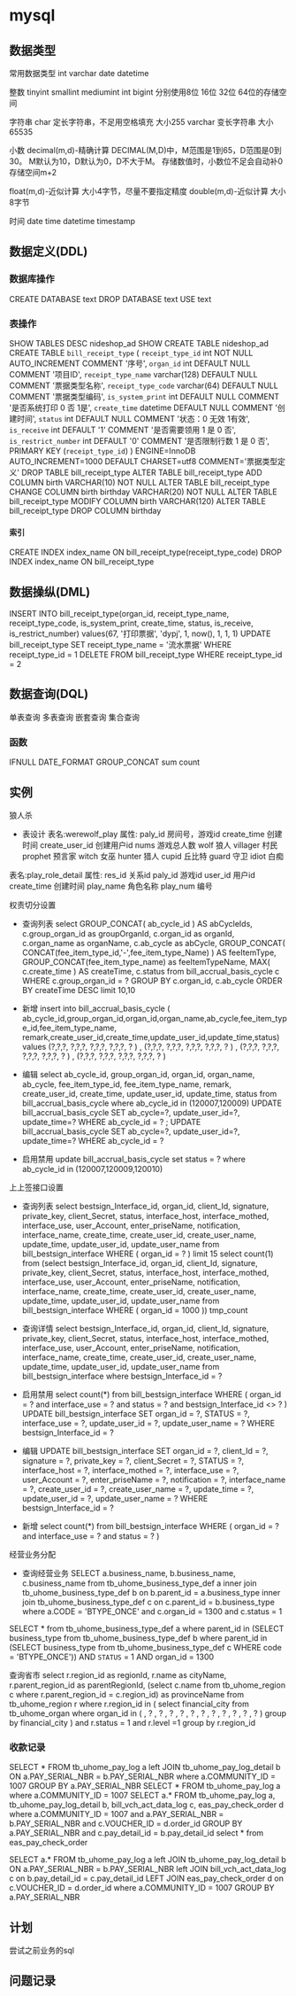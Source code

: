 # mysql

## 数据类型
常用数据类型
int
varchar
date
datetime

整数
tinyint smallint mediumint int bigint
分别使用8位 16位 32位 64位的存储空间

字符串
char 定长字符串，不足用空格填充 大小255 
varchar 变长字符串 大小65535

小数
decimal(m,d)-精确计算
DECIMAL(M,D)中，M范围是1到65，D范围是0到30。
M默认为10，D默认为0，D不大于M。
存储数值时，小数位不足会自动补0
存储空间m+2

float(m,d)-近似计算
大小4字节，尽量不要指定精度
double(m,d)-近似计算
大小8字节

时间
date time datetime timestamp

## 数据定义(DDL)
### 数据库操作
CREATE DATABASE text
DROP DATABASE text
USE text

### 表操作
SHOW TABLES
DESC nideshop_ad
SHOW CREATE TABLE nideshop_ad
CREATE TABLE `bill_receipt_type` (
  `receipt_type_id` int NOT NULL AUTO_INCREMENT COMMENT '序号',
  `organ_id` int DEFAULT NULL COMMENT '项目ID',
  `receipt_type_name` varchar(128) DEFAULT NULL COMMENT '票据类型名称',
  `receipt_type_code` varchar(64) DEFAULT NULL COMMENT '票据类型编码',
  `is_system_print` int DEFAULT NULL COMMENT '是否系统打印 0 否 1是',
  `create_time` datetime DEFAULT NULL COMMENT '创建时间',
  `status` int DEFAULT NULL COMMENT '状态：0 无效  1有效',
  `is_receive` int DEFAULT '1' COMMENT '是否需要领用 1 是  0  否',
  `is_restrict_number` int DEFAULT '0' COMMENT '是否限制行数 1 是  0  否',
  PRIMARY KEY (`receipt_type_id`)
) ENGINE=InnoDB AUTO_INCREMENT=1000 DEFAULT CHARSET=utf8 COMMENT='票据类型定义'
DROP TABLE bill_receipt_type
ALTER TABLE bill_receipt_type ADD COLUMN birth VARCHAR(10) NOT NULL
ALTER TABLE bill_receipt_type CHANGE COLUMN birth birthday VARCHAR(20) NOT NULL
ALTER TABLE bill_receipt_type MODIFY COLUMN birth VARCHAR(120)
ALTER TABLE bill_receipt_type DROP COLUMN birthday
#### 索引
CREATE INDEX index_name ON bill_receipt_type(receipt_type_code)
DROP INDEX index_name ON bill_receipt_type

## 数据操纵(DML)
INSERT INTO bill_receipt_type(organ_id, receipt_type_name, receipt_type_code, is_system_print, create_time, status, is_receive, is_restrict_number)
values(67, '打印票据', 'dypj', 1, now(), 1, 1, 1)
UPDATE bill_receipt_type SET receipt_type_name = '流水票据' WHERE receipt_type_id  = 1
DELETE FROM bill_receipt_type WHERE receipt_type_id = 2

## 数据查询(DQL)
单表查询
多表查询
嵌套查询
集合查询

### 函数
IFNULL  DATE_FORMAT  GROUP_CONCAT  sum  count

## 实例
狼人杀
- 表设计
表名:werewolf_play
属性:
  paly_id 房间号，游戏id
  create_time 创建时间
  create_user_id 创建用户id
  nums 游戏总人数
  wolf 狼人
  villager 村民
  prophet 预言家
  witch 女巫
  hunter 猎人
  cupid 丘比特
  guard 守卫
  idiot 白痴

表名:play_role_detail
属性:
  res_id 关系id
  paly_id 游戏id
  user_id 用户id
  create_time 创建时间
  play_name 角色名称
  play_num 编号




权责切分设置
- 查询列表
select GROUP_CONCAT( ab_cycle_id ) AS abCycleIds, c.group_organ_id as groupOrganId, c.organ_id as organId, c.organ_name as organName, c.ab_cycle as abCycle, GROUP_CONCAT( CONCAT(fee_item_type_id,'-',fee_item_type_Name) ) AS feeItemType, GROUP_CONCAT(fee_item_type_name) as feeItemTypeName, MAX( c.create_time ) AS createTime, c.status from bill_accrual_basis_cycle c WHERE c.group_organ_id = ? GROUP BY c.organ_id, c.ab_cycle ORDER BY createTime DESC limit 10,10

- 新增
insert into bill_accrual_basis_cycle ( ab_cycle_id,group_organ_id,organ_id,organ_name,ab_cycle,fee_item_type_id,fee_item_type_name, remark,create_user_id,create_time,update_user_id,update_time,status) values (?,?,?, ?,?,?, ?,?,?, ?,?,?, ? ) , (?,?,?, ?,?,?, ?,?,?, ?,?,?, ? ) , (?,?,?, ?,?,?, ?,?,?, ?,?,?, ? ) , (?,?,?, ?,?,?, ?,?,?, ?,?,?, ? )

- 编辑
select ab_cycle_id, group_organ_id, organ_id, organ_name, ab_cycle, fee_item_type_id, fee_item_type_name, remark, create_user_id, create_time, update_user_id, update_time, status from bill_accrual_basis_cycle where ab_cycle_id in (120007,120009)
UPDATE bill_accrual_basis_cycle SET ab_cycle=?, update_user_id=?, update_time=? WHERE ab_cycle_id = ? ; UPDATE bill_accrual_basis_cycle SET ab_cycle=?, update_user_id=?, update_time=? WHERE ab_cycle_id = ?

- 启用禁用
update bill_accrual_basis_cycle set status = ? where ab_cycle_id in (120007,120009,120010)

上上签接口设置
<!-- SELECT SQL_CALC_FOUND_ROWS * from bill_bestsign_interface where organ_id = 1000 ORDER BY create_time limit 10 OFFSET 0;
SELECT FOUND_ROWS();
UPDATE bill_bestsign_interface SET `status` = 1 where bestsign_Interface_id = 18; -->

- 查询列表
select bestsign_Interface_id, organ_id, client_Id, signature, private_key, client_Secret, status, interface_host, interface_mothed, interface_use, user_Account, enter_priseName, notification, interface_name, create_time, create_user_id, create_user_name, update_time, update_user_id, update_user_name from bill_bestsign_interface WHERE ( organ_id = ? ) limit 15
select count(1) from (select
  bestsign_Interface_id, organ_id, client_Id, signature, private_key, client_Secret, 
  status, interface_host, interface_mothed, interface_use, user_Account, enter_priseName, 
  notification, interface_name, create_time, create_user_id, create_user_name, update_time, 
  update_user_id, update_user_name
  from bill_bestsign_interface
  WHERE (  organ_id = 1000 )) tmp_count
- 查询详情
 select bestsign_Interface_id, organ_id, client_Id, signature, private_key, client_Secret, status, interface_host, interface_mothed, interface_use, user_Account, enter_priseName, notification, interface_name, create_time, create_user_id, create_user_name, update_time, update_user_id, update_user_name from bill_bestsign_interface where bestsign_Interface_id = ?

- 启用禁用
select count(*) from bill_bestsign_interface WHERE ( organ_id = ? and interface_use = ? and status = ? and bestsign_Interface_id <> ? )
UPDATE bill_bestsign_interface 
SET organ_id = ?,
STATUS = ?,
interface_use = ?,
update_user_id = ?,
update_user_name = ? 
WHERE
bestsign_Interface_id = ?

- 编辑
UPDATE bill_bestsign_interface 
SET organ_id = ?,
client_Id = ?,
signature = ?,
private_key = ?,
client_Secret = ?,
STATUS = ?,
interface_host = ?,
interface_mothed = ?,
interface_use = ?,
user_Account = ?,
enter_priseName = ?,
notification = ?,
interface_name = ?,
create_user_id = ?,
create_user_name = ?,
update_time = ?,
update_user_id = ?,
update_user_name = ? 
WHERE
bestsign_Interface_id = ?

- 新增
select count(*) from bill_bestsign_interface WHERE ( organ_id = ? and interface_use = ? and status = ? )

经营业务分配
- 查询经营业务
SELECT a.business_name, b.business_name, c.business_name from tb_uhome_business_type_def a inner join tb_uhome_business_type_def b on b.parent_id = a.business_type inner join tb_uhome_business_type_def c on c.parent_id = b.business_type where a.CODE = 'BTYPE_ONCE' and c.organ_id = 1300 and c.status = 1

SELECT * from tb_uhome_business_type_def a where parent_id in (SELECT business_type from tb_uhome_business_type_def b where parent_id in (SELECT business_type from tb_uhome_business_type_def c WHERE code = 'BTYPE_ONCE')) AND `STATUS` = 1 AND organ_id = 1300

查询省市
select r.region_id as regionId, r.name as cityName, r.parent_region_id as parentRegionId, (select c.name from tb_uhome_region c where r.parent_region_id = c.region_id) as provinceName from tb_uhome_region r where r.region_id in ( select financial_city from tb_uhome_organ where organ_id in ( , ? , ? , ? , ? , ? , ? , ? , ? , ? , ? , ? ) group by financial_city ) and r.status = 1 and r.level =1 group by r.region_id

### 收款记录
SELECT * FROM tb_uhome_pay_log a left JOIN tb_uhome_pay_log_detail b ON a.PAY_SERIAL_NBR = b.PAY_SERIAL_NBR
where a.COMMUNITY_ID = 1007 GROUP BY a.PAY_SERIAL_NBR
SELECT * FROM tb_uhome_pay_log a where a.COMMUNITY_ID = 1007
SELECT a.* FROM tb_uhome_pay_log a, tb_uhome_pay_log_detail b, bill_vch_act_data_log c, eas_pay_check_order d
where a.COMMUNITY_ID = 1007 and a.PAY_SERIAL_NBR = b.PAY_SERIAL_NBR and c.VOUCHER_ID = d.order_id GROUP BY a.PAY_SERIAL_NBR and c.pay_detail_id = b.pay_detail_id
select * from eas_pay_check_order

SELECT a.* FROM tb_uhome_pay_log a left JOIN tb_uhome_pay_log_detail b ON a.PAY_SERIAL_NBR = b.PAY_SERIAL_NBR left JOIN bill_vch_act_data_log c on b.pay_detail_id = c.pay_detail_id LEFT JOIN eas_pay_check_order d on c.VOUCHER_ID = d.order_id where a.COMMUNITY_ID = 1007 GROUP BY a.PAY_SERIAL_NBR


## 计划
尝试之前业务的sql

## 问题记录
